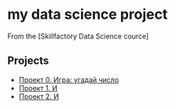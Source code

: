 # my data science project
From the [Skillfactory Data Science cource]

## Projects

* [Проект 0. Игра: угадай число](https://github.com/koshevarovanatalia/sf_data_science/tree/main/project0)
* [Проект 1. И]()
* [Проект 2. И]()
